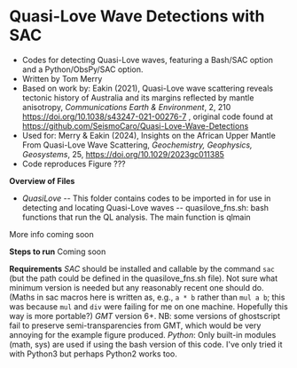# Quasi-Love Wave Detections with SAC
- Codes for detecting Quasi-Love waves, featuring a Bash/SAC option and a Python/ObsPy/SAC option.
- Written by Tom Merry
- Based on work by: Eakin (2021), Quasi-Love wave scattering reveals tectonic history of Australia and its margins reflected by mantle anisotropy, _Communications Earth & Environment_, 2, 210 https://doi.org/10.1038/s43247-021-00276-7 , original code found at https://github.com/SeismoCaro/Quasi-Love-Wave-Detections
- Used for: Merry & Eakin (2024), Insights on the African Upper Mantle From Quasi-Love Wave Scattering, _Geochemistry, Geophysics, Geosystems_, 25, https://doi.org/10.1029/2023gc011385 
- Code reproduces Figure ???


**Overview of Files**

- *QuasiLove*
-- This folder contains codes to be imported in for use in detecting and locating Quasi-Love waves
-- quasilove_fns.sh: bash functions that run the QL analysis. The main function is qlmain

More info coming soon

**Steps to run**
Coming soon

**Requirements**
*SAC* should be installed and callable by the command ```sac``` (but the path could be defined in the quasilove_fns.sh file). Not sure what minimum version is needed but any reasonably recent one should do. (Maths in sac macros here is written as, e.g., ```a * b``` rather than ```mul a b```; this was because ```mul``` and ```div``` were failing for me on one machine. Hopefully this way is more portable?)
*GMT* version 6+. NB: some versions of ghostscript fail to preserve semi-transparencies from GMT, which would be very annoying for the example figure produced.
*Python*: Only built-in modules (math, sys) are used if using the bash version of this code. I've only tried it with Python3 but perhaps Python2 works too.
